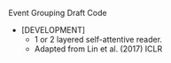 Event Grouping Draft Code


* \[DEVELOPMENT\] 
  * 1 or 2 layered self-attentive reader.
  * Adapted from Lin et al. (2017) ICLR
